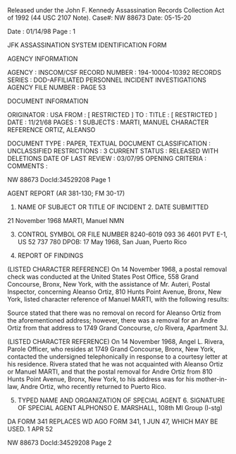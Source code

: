 Released under the John F. Kennedy
Assassination Records Collection Act of
1992 (44 USC 2107 Note). Case#: NW
88673 Date: 05-15-20

Date : 01/14/98
Page : 1

JFK ASSASSINATION SYSTEM
IDENTIFICATION FORM

AGENCY INFORMATION

AGENCY : INSCOM/CSF
RECORD NUMBER : 194-10004-10392
RECORDS SERIES : DOD-AFFILIATED PERSONNEL INCIDENT INVESTIGATIONS
AGENCY FILE NUMBER : PAGE 53

DOCUMENT INFORMATION

ORIGINATOR : USA
FROM : [ RESTRICTED ]
TO :
TITLE : [ RESTRICTED ]
DATE : 11/21/68
PAGES : 1
SUBJECTS : MARTI, MANUEL
CHARACTER REFERENCE
ORTIZ, ALEANSO

DOCUMENT TYPE : PAPER, TEXTUAL DOCUMENT
CLASSIFICATION : UNCLASSIFIED
RESTRICTIONS : 3
CURRENT STATUS : RELEASED WITH DELETIONS
DATE OF LAST REVIEW : 03/07/95
OPENING CRITERIA :
COMMENTS :

NW 88673 DocId:34529208 Page 1

AGENT REPORT
(AR 381-130; FM 30-17)

1. NAME OF SUBJECT OR TITLE OF INCIDENT 2. DATE SUBMITTED

21 November 1968
MARTI, Manuel NMN

3. CONTROL SYMBOL OR FILE NUMBER
8240-6019
093 36 4601
PVT E-1, US 52 737 780
DPOB: 17 May 1968, San Juan, Puerto Rico

4. REPORT OF FINDINGS

(LISTED CHARACTER REFERENCE) On 14 November 1968, a postal
removal check was conducted at the United States Post Office, 558 Grand
Concourse, Bronx, New York, with the assistance of Mr. Auteri, Postal
Inspector, concerning Aleanso Ortiz, 810 Hunts Point Avenue, Bronx, New
York, listed character reference of Manuel MARTI, with the following
results:

Source stated that there was no removal on record for Aleanso
Ortiz from the aforementioned address; however, there was a removal for
an Andre Ortiz from that address to 1749 Grand Concourse, c/o Rivera,
Apartment 3J.

(LISTED CHARACTER REFERENCE) On 14 November 1968, Angel L. Rivera,
Parole Officer, who resides at 1749 Grand Concourse, Bronx, New York, contacted
the undersigned telephonically in response to a courtesy letter at his residence.
Rivera stated that he was not acquainted with Aleanso Ortiz or Manuel MARTI,
and that the postal removal for Andre Ortiz from 810 Hunts Point Avenue,
Bronx, New York, to his address was for his mother-in-law, Andre Ortiz, who
recently returned to Puerto Rico.

5. TYPED NAME AND ORGANIZATION OF SPECIAL AGENT 6. SIGNATURE OF SPECIAL AGENT
ALPHONSO E. MARSHALL, 108th MI Group (I-stg)

DA FORM 341 REPLACES WD AGO FORM 341, 1 JUN 47, WHICH MAY BE USED.
1 APR 52

NW 88673 DocId:34529208 Page 2
